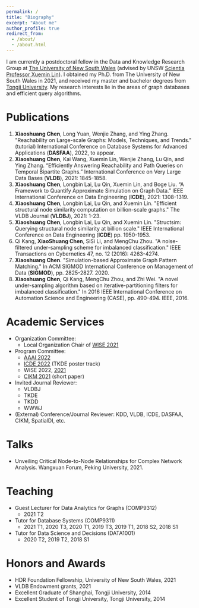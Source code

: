 ```yaml
---
permalink: /
title: "Biography"
excerpt: "About me"
author_profile: true
redirect_from: 
  - /about/
  - /about.html
---
```

I am currently a postdoctoral fellow in the Data and Knowledge Research Group at [The University of New South Wales](https://unsw.edu.au/) (advised by UNSW [Scientia Professor Xuemin Lin](https://www.cse.unsw.edu.au/~lxue/)). I obtained my Ph.D. from The University of New South Wales in 2021, and received my master and bachelor degrees from [Tongji University](https://en.tongji.edu.cn/). My research interests lie in the areas of graph databases and efficient query algorithms.

Publications
======
1. **Xiaoshuang Chen**, Long Yuan, Wenjie Zhang, and Ying Zhang. "Reachability on Large-scale Graphs: Models, Techniques, and Trends." (tutorial) International Conference on Database Systems for Advanced Applications (**DASFAA**), 2022, to appear.
2.  **Xiaoshuang Chen**, Kai Wang, Xuemin Lin, Wenjie Zhang, Lu Qin, and Ying Zhang. “Efficiently Answering Reachability and Path Queries on Temporal Bipartite Graphs.” International Conference on Very Large Data Bases (**VLDB**), 2021: 1845-1858.
3.	**Xiaoshuang Chen**, Longbin Lai, Lu Qin, Xuemin Lin, and Boge Liu. “A Framework to Quantify Approximate Simulation on Graph Data.” IEEE International Conference on Data Engineering (**ICDE**), 2021: 1308-1319.
4.	**Xiaoshuang Chen**, Longbin Lai, Lu Qin, and Xuemin Lin. "Efficient structural node similarity computation on billion-scale graphs." The VLDB Journal (**VLDBJ**), 2021: 1-23.  
5.	**Xiaoshuang Chen**, Longbin Lai, Lu Qin, and Xuemin Lin. "Structsim: Querying structural node similarity at billion scale." IEEE International Conference on Data Engineering (**ICDE**) pp. 1950-1953. 
6.	Qi Kang, **XiaoShuang Chen**, SiSi Li, and MengChu Zhou. "A noise-filtered under-sampling scheme for imbalanced classification." IEEE Transactions on Cybernetics 47, no. 12 (2016): 4263-4274.
7.	**Xiaoshuang Chen**. "Simulation-based Approximate Graph Pattern Matching." In ACM SIGMOD International Conference on Management of Data (**SIGMOD**), pp. 2825-2827. 2020.
8.	**Xiaoshuang Chen**, Qi Kang, MengChu Zhou, and Zhi Wei. "A novel under-sampling algorithm based on iterative-partitioning filters for imbalanced classification." In 2016 IEEE International Conference on Automation Science and Engineering (CASE), pp. 490-494. IEEE, 2016.

Academic Services
======
- Organization Committee:
  - Local Organization Chair of [WISE 2021](http://www.wise-conferences.org/2021/organizing-committee.html)
- Program Committee: 
  - [AAAI 2022](https://aaai.org/Conferences/AAAI-22/)
  - [ICDE 2022](https://icde2022.ieeecomputer.my/) (TKDE poster track)
  - WISE 2022, [2021](http://www.wise-conferences.org/2021/index.html)
  - [CIKM 2021](https://www.cikm2021.org/) (short paper)
- Invited Journal Reviewer:
  - VLDBJ
  - TKDE
  - TKDD
  - WWWJ
- (External) Conference/Journal Reviewer: KDD, VLDB, ICDE, DASFAA, CIKM, SpatialDI, etc. 

Talks
======
- Unveiling Critical Node-to-Node Relationships for Complex Network Analysis. Wangxuan Forum, Peking University, 2021.

Teaching
======
- Guest Lecturer for Data Analytics for Graphs (COMP9312) 
  - 2021 T2
- Tutor for Database Systems (COMP9311)
  - 2021 T1, 2020 T3, 2020 T1, 2019 T3, 2019 T1, 2018 S2, 2018 S1
- Tutor for Data Science and Decisions (DATA1001) 
  - 2020 T2, 2019 T2, 2018 S1

Honors and Awards
======
- HDR Foundation Fellowship, University of New South Wales, 2021
- VLDB Endowment grants, 2021
- Excellent Graduate of Shanghai, Tongji University, 2014
- Excellent Student of Tongji University, Tongji University, 2014
